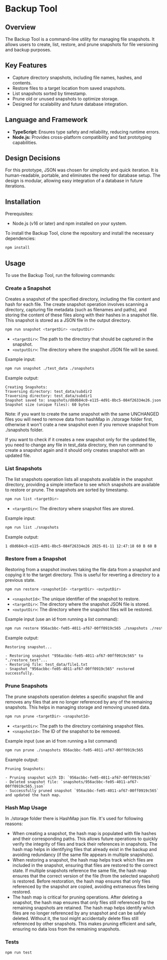 # Backup Tool

## Overview

The Backup Tool is a command-line utility for managing file snapshots. It allows users to create, list, restore, and prune snapshots for file versioning and backup purposes.

## Key Features

- Capture directory snapshots, including file names, hashes, and contents.
- Restore files to a target location from saved snapshots.
- List snapshots sorted by timestamp.
- Prune old or unused snapshots to optimize storage.
- Designed for scalability and future database integration.

## Language and Framework

- **TypeScript:** Ensures type safety and reliability, reducing runtime errors.
- **Node.js:** Provides cross-platform compatibility and fast prototyping capabilities.

## Design Decisions

For this prototype, JSON was chosen for simplicity and quick iteration. It is human-readable, portable, and eliminates the need for database setup. The design is modular, allowing easy integration of a database in future iterations.

## Installation

Prerequisites:

- Node.js (v16 or later) and npm installed on your system.

To install the Backup Tool, clone the repository and install the necessary dependencies:

```bash
npm install
```

## Usage

To use the Backup Tool, run the following commands:

### Create a Snapshot

Creates a snapshot of the specified directory, including the file content and hash for each file.
The create snapshot operation involves scanning a directory, capturing file metadata (such as filenames and paths), and storing the content of these files along with their hashes in a snapshot file. This snapshot is stored as a JSON file in the output directory.

```bash
npm run snapshot <targetDir> <outputDir>
```

- `<targetDir>`: The path to the directory that should be captured in the snapshot.
- `<outputDir>`: The directory where the snapshot JSON file will be saved.

Example input:

```bash
npm run snapshot ./test_data ./snapshots
```

Example output:

```
Creating Snapshots:
Traversing directory: test_data/subdir2
Traversing directory: test_data/subdir1
Snapshot saved to: snapshots/d8d684c0-e115-4d91-8bc5-084f26334e26.json
Snapshot size (unique files): 60 bytes

```

Note: if you want to create the same snapshot with the same UNCHANGED files you will need to remove data from hashMap in ./storage folder first, otherwise it won't crate a new snapshot even if you remove snapshot from ./snapshots folder.

If you want to check if it creates a new snapshot only for the updated file, you need to change any file in test_data directory, then run command to create a snapshot again and it should only creates snapshot with an updated file.

### List Snapshots

The list snapshots operation lists all snapshots available in the snapshot directory, providing a simple interface to see which snapshots are available to restore or prune. The snapshots are sorted by timestamp.

```bash
npm run list <targetDir>
```

- `<targetDir>`: The directory where snapshot files are stored.

Example input:

```bash
npm run list ./snapshots
```

Example output:

```
1 d8d684c0-e115-4d91-8bc5-084f26334e26 2025-01-11 12:47:18 60 B 60 B
```

### Restore from a Snapshot

Restoring from a snapshot involves taking the file data from a snapshot and copying it to the target directory. This is useful for reverting a directory to a previous state.

```bash
npm run restore <snapshotId> <targetDir> <outputDir>
```

- `<snapshotId>`: The unique identifier of the snapshot to restore.
- `<targetDir>`: The directory where the snapshot JSON file is stored.
- `<outputDir>`: The directory where the snapshot files will be restored.

Example input (use an id from running a list command):

```bash
npm run restore 956acbbc-fe05-4011-af67-00ff0919c565 ./snapshots ./restore_test
```

Example output:

```
Restoring snapshot...

- Restoring snapshot "956acbbc-fe05-4011-af67-00ff0919c565" to "./restore_test"...
- Restoring file: test_data/file1.txt
- Snapshot "956acbbc-fe05-4011-af67-00ff0919c565" restored successfully.

```

### Prune Snapshots

The prune snapshots operation deletes a specific snapshot file and removes any files that are no longer referenced by any of the remaining snapshots. This helps in managing storage and removing unused data.

```bash
npm run prune <targetDir> <snapshotId>
```

- `<targetDir>`: The path to the directory containing snapshot files.
- `<snapshotId>`: The ID of the snapshot to be removed.

Example input (use an id from running a list command)

```bash
npm run prune ./snapshots 956acbbc-fe05-4011-af67-00ff0919c565
```

Example output:

```
Pruning Snapshots:

- Pruning snapshot with ID: `956acbbc-fe05-4011-af67-00ff0919c565`
- Deleted snapshot file: `snapshots/956acbbc-fe05-4011-af67-00ff0919c565.json`
- Successfully pruned snapshot `956acbbc-fe05-4011-af67-00ff0919c565` and updated the hash map.
```

### Hash Map Usage

In ./storage folder there is HashMap json file. It's used for following reasons:

- When creating a snapshot, the hash map is populated with file hashes and their corresponding paths.
  This allows future operations to quickly verify the integrity of files and track their references in snapshots.
  The hash map helps in identifying files that already exist in the backup and avoiding redundancy (if the same file appears in multiple snapshots).
- When restoring a snapshot, the hash map helps track which files are included in the snapshot, ensuring that files are restored to the correct state. If multiple snapshots reference the same file, the hash map ensures that the correct version of the file (from the selected snapshot) is restored. Before restoration, the hash map ensures that only files referenced by the snapshot are copied, avoiding extraneous files being restored.
- The hash map is critical for pruning operations. After deleting a snapshot, the hash map ensures that only files still referenced by the remaining snapshots are retained.
  The hash map helps identify which files are no longer referenced by any snapshot and can be safely deleted. Without it, the tool might accidentally delete files still referenced by other snapshots.
  This makes pruning efficient and safe, ensuring no data loss from the remaining snapshots.

### Tests

```bash
npm run test
```
